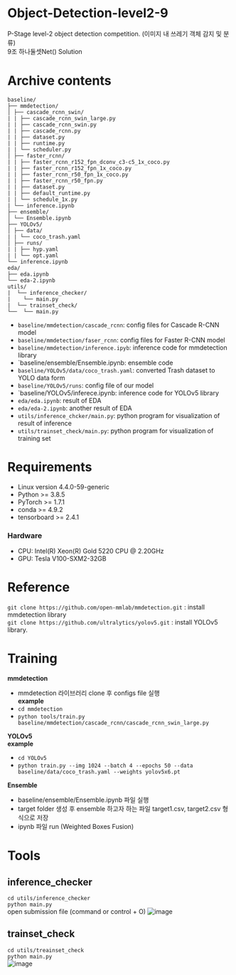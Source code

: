 # Object-Detection-level2-9
P-Stage level-2 object detection competition. (이미지 내 쓰레기 객체 감지 및 분류)<br>
9조 하나둘셋Net() Solution

# Archive contents
```
baseline/
├── mmdetection/
│ ├── cascade_rcnn_swin/
| | ├── cascade_rcnn_swin_large.py
| | ├── cascade_rcnn_swin.py
| | ├── cascade_rcnn.py
| | ├── dataset.py
| | ├── runtime.py
| | └── scheduler.py
│ ├── faster_rcnn/
| | ├── faster_rcnn_r152_fpn_dconv_c3-c5_1x_coco.py
| | ├── faster_rcnn_r152_fpn_1x_coco.py
| | ├── faster_rcnn_r50_fpn_1x_coco.py
| | ├── faster_rcnn_r50_fpn.py
| | ├── dataset.py
| | ├── default_runtime.py
| | └── schedule_1x.py
| └── inference.ipynb
├── ensemble/
│ └── Ensemble.ipynb
├── YOLOv5/
│ ├── data/
| | └── coco_trash.yaml
│ ├── runs/
| | ├── hyp.yaml
| | └── opt.yaml
└── inference.ipynb
eda/
├── eda.ipynb
└── eda-2.ipynb
utils/
|  └── inference_checker/
|    └── main.py
|  └── trainset_check/
└──  └── main.py
```
- `baseline/mmdetection/cascade_rcnn`: config files for Cascade R-CNN model
- `baseline/mmdetection/faser_rcnn`: config files for Faster R-CNN model
- `baseline/mmdetection/inference.ipyb`: inference code for mmdetection library
- `baseline/ensemble/Ensemble.ipynb: ensemble code 
- `baseline/YOLOv5/data/coco_trash.yaml`: converted Trash dataset to YOLO data form
- `baseline/YOLOv5/runs`: config file of our model 
- `baseline/YOLOv5/inferece.ipynb: inference code for YOLOv5 library
- `eda/eda.ipynb`: result of EDA
- `eda/eda-2.ipynb`: another result of EDA
- `utils/inference_chcker/main.py`: python program for visualization of result of inference
- `utils/trainset_check/main.py`: python program for visualization of training set <br>


# Requirements
- Linux version 4.4.0-59-generic
- Python >= 3.8.5
- PyTorch >= 1.7.1
- conda >= 4.9.2
- tensorboard >= 2.4.1
### Hardware
- CPU: Intel(R) Xeon(R) Gold 5220 CPU @ 2.20GHz
- GPU: Tesla V100-SXM2-32GB

# Reference
`git clone https://github.com/open-mmlab/mmdetection.git` : install mmdetection library <br>
`git clone https://github.com/ultralytics/yolov5.git` : install YOLOv5 library. <br>

# Training
**mmdetection** <br>
- mmdetection 라이브러리 clone 후 configs file 실행<br>
**example**<br>
- `cd mmdetection` <br>
- `python tools/train.py baseline/mmdetection/cascade_rcnn/cascade_rcnn_swin_large.py` <br>

**YOLOv5** <br>
**example** <br>
- `cd YOLOv5` <br>
- `python train.py --img 1024 --batch 4 --epochs 50 --data baseline/data/coco_trash.yaml --weights yolov5x6.pt`

**Ensemble**<br>
- baseline/ensemble/Ensemble.ipynb 파일 실행
- target folder 생성 후 ensemble 하고자 하는 파일 target1.csv, target2.csv 형식으로 저장
- ipynb 파일 run (Weighted Boxes Fusion)
# Tools
## inference_checker
`cd utils/inference_checker`<br>
`python main.py`<br>
open submission file (command or control + O)
![image](https://user-images.githubusercontent.com/51802825/137460394-b479574c-4340-4fb8-bf19-53f9a4939941.png)

## trainset_check
`cd utils/treainset_check` <br>
`python main.py`<br>
![image](https://user-images.githubusercontent.com/51802825/137460478-603b7610-c7fa-4e83-b632-7ab5335f4499.png)


